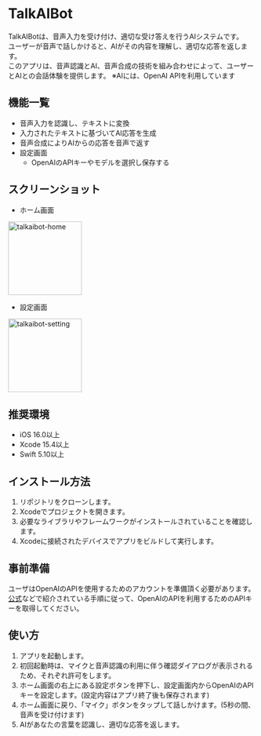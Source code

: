 # TalkAIBot

TalkAIBotは、音声入力を受け付け、適切な受け答えを行うAIシステムです。  
ユーザーが音声で話しかけると、AIがその内容を理解し、適切な応答を返します。  
このアプリは、音声認識とAI、音声合成の技術を組み合わせによって、ユーザーとAIとの会話体験を提供します。
※AIには、OpenAI APIを利用しています

## 機能一覧
- 音声入力を認識し、テキストに変換
- 入力されたテキストに基づいてAI応答を生成
- 音声合成によりAIからの応答を音声で返す
- 設定画面
  - OpenAIのAPIキーやモデルを選択し保存する

## スクリーンショット
- ホーム画面  
<img width="150" alt="talkaibot-home" src="https://github.com/user-attachments/assets/9630cecb-e2f2-443e-9d1e-8ebffe9daf07">

- 設定画面  
<img width="150" alt="talkaibot-setting" src="https://github.com/user-attachments/assets/bd32a355-f03c-441a-ab0b-efae6ab5f294">

## 推奨環境
- iOS 16.0以上
- Xcode 15.4以上
- Swift 5.10以上

## インストール方法
1. リポジトリをクローンします。
2. Xcodeでプロジェクトを開きます。
3. 必要なライブラリやフレームワークがインストールされていることを確認します。
4. Xcodeに接続されたデバイスでアプリをビルドして実行します。

## 事前準備
ユーザはOpenAIのAPIを使用するためのアカウントを準備頂く必要があります。
[公式](https://platform.openai.com/docs/quickstart/account-setup)などで紹介されている手順に従って、OpenAIのAPIを利用するためのAPIキーを取得してください。

## 使い方
1. アプリを起動します。
2. 初回起動時は、マイクと音声認識の利用に伴う確認ダイアログが表示されるため、それぞれ許可をします。
3. ホーム画面の右上にある設定ボタンを押下し、設定画面内からOpenAIのAPIキーを設定します。(設定内容はアプリ終了後も保存されます)
4. ホーム画面に戻り、「マイク」ボタンをタップして話しかけます。(5秒の間、音声を受け付けます)
5. AIがあなたの言葉を認識し、適切な応答を返します。
